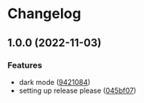 # Changelog

## 1.0.0 (2022-11-03)


### Features

* dark mode ([9421084](https://github.com/dentemm/skiaplayground/commit/94210846191410d0f3eea64530c948305466af73))
* setting up release please ([045bf07](https://github.com/dentemm/skiaplayground/commit/045bf07b206dfbf9b3ada16d98542a3871bd0732))
